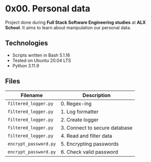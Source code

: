 # 0x00. Personal data 
Project done during **Full Stack Software Engineering studies** at **ALX School**. It aims to learn about manipulation our personal data.
 ## Technologies
* Scripts written in Bash 5.1.16
* Tested on Ubuntu 20.04 LTS
* Python 3.11.9

## Files

| Filename | Description |
| -------- | ----------- |
| `filtered_logger.py` | 0. Regex-ing |
| `filtered_logger.py` | 1. Log formatter |
| `filtered_logger.py` | 2. Create logger |
| `filtered_logger.py` | 3. Connect to secure database  |
| `filtered_logger.py` | 4. Read and filter data |
| `encrypt_password.py` | 5. Encrypting passwords  |
| `encrypt_password.py` | 6. Check valid password  |
